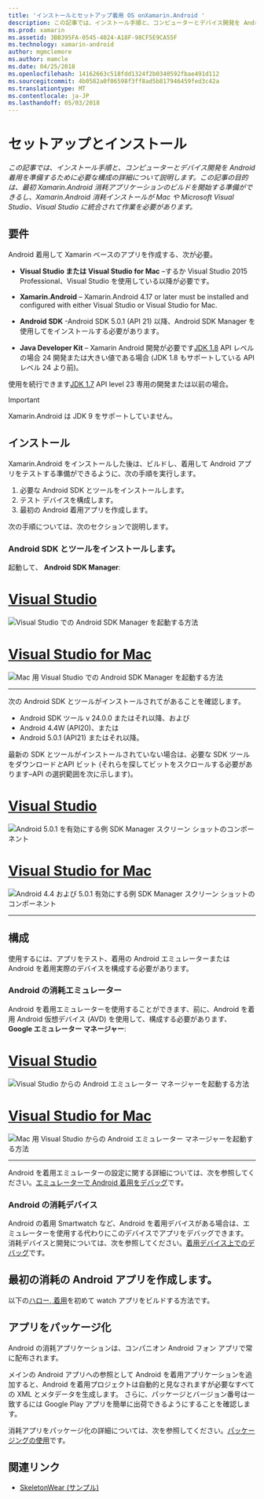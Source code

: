 ```yaml
---
title: 'インストールとセットアップ着用 OS onXamarin.Android '
description: この記事では、インストール手順と、コンピューターとデバイス開発を Android 着用を準備するために必要な構成の詳細について説明します。 この記事の目的は、最初 Xamarin.Android 消耗アプリケーションのビルドを開始する準備ができるし、Xamarin.Android 消耗インストールが Mac や Microsoft Visual Studio、Visual Studio に統合されて作業を必要があります。
ms.prod: xamarin
ms.assetid: 3BB395FA-0545-4024-A18F-98CF5E9CA55F
ms.technology: xamarin-android
author: mgmclemore
ms.author: mamcle
ms.date: 04/25/2018
ms.openlocfilehash: 14162663c518fdd1324f2b0340592fbae491d112
ms.sourcegitcommit: 4b0582a0f06598f3ff8ad5b817946459fed3c42a
ms.translationtype: MT
ms.contentlocale: ja-JP
ms.lasthandoff: 05/03/2018
---
```

# <a name="setup-and-installation"></a>セットアップとインストール

_この記事では、インストール手順と、コンピューターとデバイス開発を Android 着用を準備するために必要な構成の詳細について説明します。この記事の目的は、最初 Xamarin.Android 消耗アプリケーションのビルドを開始する準備ができるし、Xamarin.Android 消耗インストールが Mac や Microsoft Visual Studio、Visual Studio に統合されて作業を必要があります。_

## <a name="requirements"></a>要件

Android 着用して Xamarin ベースのアプリを作成する、次が必要。

-   **Visual Studio または Visual Studio for Mac** &ndash;するか Visual Studio 2015 Professional、Visual Studio を使用している以降が必要です。

-   **Xamarin.Android** &ndash; Xamarin.Android 4.17 or later must be installed and configured with either Visual Studio or Visual Studio for Mac.

-   **Android SDK** -Android SDK 5.0.1 (API 21) 以降、Android SDK Manager を使用してをインストールする必要があります。

-   **Java Developer Kit** &ndash; Xamarin Android 開発が必要です[JDK 1.8](http://www.oracle.com/technetwork/java/javase/downloads/jdk8-downloads-2133151.html) API レベルの場合 24 開発または大きい値である場合 (JDK 1.8 もサポートしている API レベル 24 より前)。

使用を続行できます[JDK 1.7](http://www.oracle.com/technetwork/java/javase/downloads/jdk7-downloads-1880260.html) API level 23 専用の開発または以前の場合。

> [!IMPORTANT]
> Xamarin.Android は JDK 9 をサポートしていません。

## <a name="installation"></a>インストール

Xamarin.Android をインストールした後は、ビルドし、着用して Android アプリをテストする準備ができるように、次の手順を実行します。 

1.  必要な Android SDK とツールをインストールします。
2.  テスト デバイスを構成します。
3.  最初の Android 着用アプリを作成します。

次の手順については、次のセクションで説明します。


### <a name="install-android-sdk-and-tools"></a>Android SDK とツールをインストールします。 

起動して、 **Android SDK Manager**: 

# <a name="visual-studiotabvswin"></a>[Visual Studio](#tab/vswin)

![Visual Studio での Android SDK Manager を起動する方法](installation-images/vs/sdk-menu.png)

# <a name="visual-studio-for-mactabvsmac"></a>[Visual Studio for Mac](#tab/vsmac)

![Mac 用 Visual Studio での Android SDK Manager を起動する方法](installation-images/xs/sdk-menu.png)

-----


次の Android SDK とツールがインストールされてがあることを確認します。

* Android SDK ツール v 24.0.0 またはそれ以降、および
* Android 4.4W (API20)、または
* Android 5.0.1 (API21) またはそれ以降。

最新の SDK とツールがインストールされていない場合は、必要な SDK ツールをダウンロード*と*API ビット (それらを探してビットをスクロールする必要があります&ndash;API の選択範囲を次に示します)。 

# <a name="visual-studiotabvswin"></a>[Visual Studio](#tab/vswin)

![Android 5.0.1 を有効にする例 SDK Manager スクリーン ショットのコンポーネント](installation-images/vs/sdk-select.png)

# <a name="visual-studio-for-mactabvsmac"></a>[Visual Studio for Mac](#tab/vsmac)

![Android 4.4 および 5.0.1 有効にする例 SDK Manager スクリーン ショットのコンポーネント](installation-images/xs/sdk-select.png)

-----


## <a name="configuration"></a>構成

使用するには、アプリをテスト、着用の Android エミュレーターまたは Android を着用実際のデバイスを構成する必要があります。 


### <a name="android-wear-emulator"></a>Android の消耗エミュレーター

Android を着用エミュレーターを使用することができます、前に、Android を着用 Android 仮想デバイス (AVD) を使用して、構成する必要があります、 **Google エミュレーター マネージャー**:

# <a name="visual-studiotabvswin"></a>[Visual Studio](#tab/vswin)

![Visual Studio からの Android エミュレーター マネージャーを起動する方法](installation-images/vs/emulator-menu.png)

# <a name="visual-studio-for-mactabvsmac"></a>[Visual Studio for Mac](#tab/vsmac)

![Mac 用 Visual Studio からの Android エミュレーター マネージャーを起動する方法](installation-images/xs/emulator-menu.png)

-----

Android を着用エミュレーターの設定に関する詳細については、次を参照してください。[エミュレーターで Android 着用をデバッグ](~/android/wear/deploy-test/debug-on-emulator.md)です。


### <a name="android-wear-device"></a>Android の消耗デバイス

Android の着用 Smartwatch など、Android を着用デバイスがある場合は、エミュレーターを使用する代わりにこのデバイスでアプリをデバッグできます。 消耗デバイスと開発については、次を参照してください。[着用デバイス上でのデバッグ](~/android/wear/deploy-test/debug-on-device.md)です。


## <a name="create-your-first-android-wear-app"></a>最初の消耗の Android アプリを作成します。

以下の[ハロー, 着用](~/android/wear/get-started/hello-wear.md)を初めて watch アプリをビルドする方法です。


## <a name="packaging-your-app"></a>アプリをパッケージ化

Android の消耗アプリケーションは、コンパニオン Android フォン アプリで常に配布されます。 

メインの Android アプリへの参照として Android を着用アプリケーションを追加すると、Android を着用プロジェクトは自動的と見なされますが必要なすべての XML とメタデータを生成します。 さらに、パッケージとバージョン番号は一致するには Google Play アプリを簡単に出荷できるようにすることを確認します。 

消耗アプリをパッケージ化の詳細については、次を参照してください。[パッケージングの使用](~/android/wear/deploy-test/packaging.md)です。


## <a name="related-links"></a>関連リンク

- [SkeletonWear (サンプル)](https://developer.xamarin.com/samples/SkeletonWear/)
